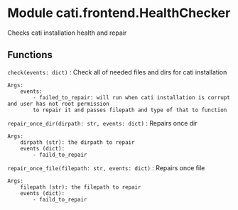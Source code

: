 Module cati.frontend.HealthChecker
==================================
Checks cati installation health and repair

Functions
---------

    
`check(events: dict)`
:   Check all of needed files and dirs for cati installation
    
    Args:
        events:
            - failed_to_repair: will run when cati installation is corrupt and user has not root permission
            to repair it and passes filepath and type of that to function

    
`repair_once_dir(dirpath: str, events: dict)`
:   Repairs once dir
    
    Args:
        dirpath (str): the dirpath to repair
        events (dict):
            - faild_to_repair

    
`repair_once_file(filepath: str, events: dict)`
:   Repairs once file
    
    Args:
        filepath (str): the filepath to repair
        events (dict):
            - faild_to_repair